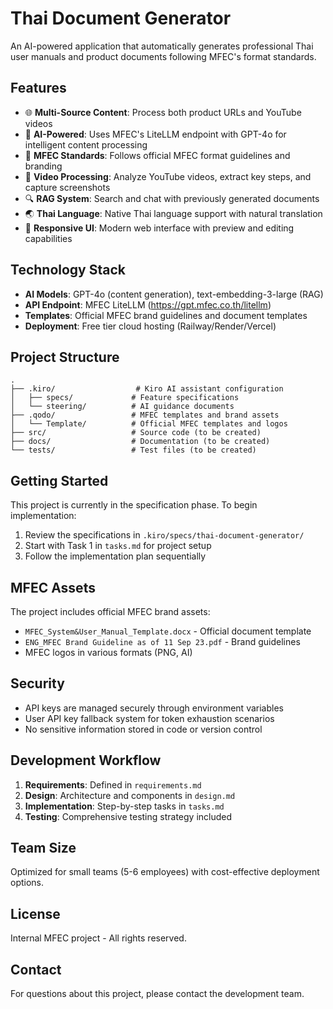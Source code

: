 # Thai Document Generator

An AI-powered application that automatically generates professional Thai user manuals and product documents following MFEC's format standards.

## Features

- 🌐 **Multi-Source Content**: Process both product URLs and YouTube videos
- 🤖 **AI-Powered**: Uses MFEC's LiteLLM endpoint with GPT-4o for intelligent content processing
- 📄 **MFEC Standards**: Follows official MFEC format guidelines and branding
- 🎥 **Video Processing**: Analyze YouTube videos, extract key steps, and capture screenshots
- 🔍 **RAG System**: Search and chat with previously generated documents
- 🌏 **Thai Language**: Native Thai language support with natural translation
- 📱 **Responsive UI**: Modern web interface with preview and editing capabilities

## Technology Stack

- **AI Models**: GPT-4o (content generation), text-embedding-3-large (RAG)
- **API Endpoint**: MFEC LiteLLM (https://gpt.mfec.co.th/litellm)
- **Templates**: Official MFEC brand guidelines and document templates
- **Deployment**: Free tier cloud hosting (Railway/Render/Vercel)

## Project Structure

```
.
├── .kiro/                  # Kiro AI assistant configuration
│   ├── specs/             # Feature specifications
│   └── steering/          # AI guidance documents
├── .qodo/                 # MFEC templates and brand assets
│   └── Template/          # Official MFEC templates and logos
├── src/                   # Source code (to be created)
├── docs/                  # Documentation (to be created)
└── tests/                 # Test files (to be created)
```

## Getting Started

This project is currently in the specification phase. To begin implementation:

1. Review the specifications in `.kiro/specs/thai-document-generator/`
2. Start with Task 1 in `tasks.md` for project setup
3. Follow the implementation plan sequentially

## MFEC Assets

The project includes official MFEC brand assets:
- `MFEC_System&User_Manual_Template.docx` - Official document template
- `ENG_MFEC Brand Guideline as of 11 Sep 23.pdf` - Brand guidelines
- MFEC logos in various formats (PNG, AI)

## Security

- API keys are managed securely through environment variables
- User API key fallback system for token exhaustion scenarios
- No sensitive information stored in code or version control

## Development Workflow

1. **Requirements**: Defined in `requirements.md`
2. **Design**: Architecture and components in `design.md`
3. **Implementation**: Step-by-step tasks in `tasks.md`
4. **Testing**: Comprehensive testing strategy included

## Team Size

Optimized for small teams (5-6 employees) with cost-effective deployment options.

## License

Internal MFEC project - All rights reserved.

## Contact

For questions about this project, please contact the development team.